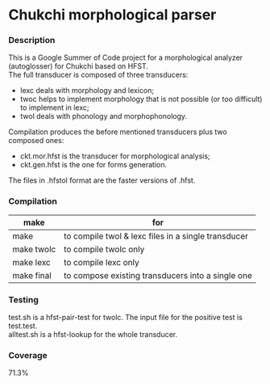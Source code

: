 # Chukchi morphological parser

### Description

This is a Google Summer of Code project for a morphological analyzer (autoglosser) for Chukchi based on HFST.<br />
The full transducer is composed of three transducers:<br />
- lexc deals with morphology and lexicon;
- twoc helps to implement morphology that is not possible (or too difficult) to implement in lexc;
- twol deals with phonology and morphophonology.

Compilation produces the before mentioned transducers plus two composed ones:
- ckt.mor.hfst is the transducer for morphological analysis;
- ckt.gen.hfst is the one for forms generation.

The files in .hfstol format are the faster versions of .hfst.


### Compilation

| make       | for |
|------------|-----------------------------------------------------|
| make       | to compile twol & lexc files in a single transducer |
| make twolc | to compile twolc only                               |
| make lexc  | to compile lexc only                                |
| make final | to compose existing transducers into a single one   |

### Testing

test.sh is a hfst-pair-test for twolc. The input file for the positive test is test.test.<br />
alltest.sh is a hfst-lookup for the whole transducer.<br />

### Coverage
71.3%
